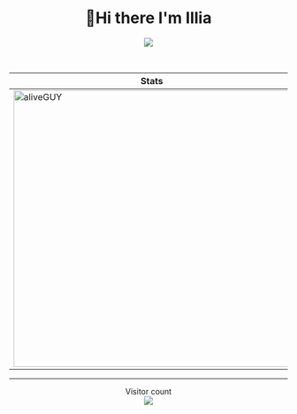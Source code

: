 <h1 align="center">👋Hi there I'm Illia</h3>
<p align="center"><img src="https://i.imgur.com/A6bWGFl.gif"/></p>



<p align="center">&nbsp;
 
 | Stats | Most used languages |
 | ------ | ------ |
 | <img align="center" src="https://github-readme-stats.vercel.app/api?username=aliveGUY&show_icons=true&theme=outrun" alt="aliveGUY" width="500" /> | <img align="center" src="https://github-readme-stats.vercel.app/api/top-langs?username=aliveGUY&show_icons=true&theme=outrun&layout=compact" alt="aliveGUY" width="410"/> |
</p>

---


<p align="center"> 
  Visitor count<br>
  <img src="https://profile-counter.glitch.me/aliveGUY/count.svg" />
</p>
